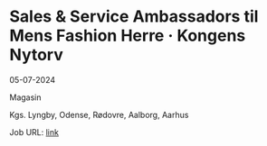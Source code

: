 # Sales & Service Ambassadors til Mens Fashion Herre · Kongens Nytorv
05-07-2024

Magasin

Kgs. Lyngby, Odense, Rødovre, Aalborg, Aarhus

Job URL: [link](https://karriere.magasin.dk/jobs/4704311-sales-service-ambassadors-til-mens-fashion)


